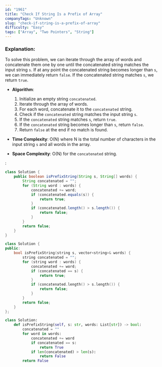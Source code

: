 ```yaml
---
id: "1961"
title: "Check If String Is a Prefix of Array"
companyTags: "Unknown"
slug: "check-if-string-is-a-prefix-of-array"
difficulty: "Easy"
tags: ["Array", "Two Pointers", "String"]
---
```


### Explanation:
To solve this problem, we can iterate through the array of words and concatenate them one by one until the concatenated string matches the input string `s`. If at any point the concatenated string becomes longer than `s`, we can immediately return `false`. If the concatenated string matches `s`, we return `true`.

- **Algorithm**:
  1. Initialize an empty string `concatenated`.
  2. Iterate through the array of words.
  3. For each word, concatenate it to the `concatenated` string.
  4. Check if the `concatenated` string matches the input string `s`.
  5. If the `concatenated` string matches `s`, return `true`.
  6. If the `concatenated` string becomes longer than `s`, return `false`.
  7. Return `false` at the end if no match is found.

- **Time Complexity**: O(N) where N is the total number of characters in the input string `s` and all words in the array.
- **Space Complexity**: O(N) for the `concatenated` string.

:

```java
class Solution {
    public boolean isPrefixString(String s, String[] words) {
        String concatenated = "";
        for (String word : words) {
            concatenated += word;
            if (concatenated.equals(s)) {
                return true;
            }
            if (concatenated.length() > s.length()) {
                return false;
            }
        }
        return false;
    }
}
```

```cpp
class Solution {
public:
    bool isPrefixString(string s, vector<string>& words) {
        string concatenated = "";
        for (string word : words) {
            concatenated += word;
            if (concatenated == s) {
                return true;
            }
            if (concatenated.length() > s.length()) {
                return false;
            }
        }
        return false;
    }
};
```

```python
class Solution:
    def isPrefixString(self, s: str, words: List[str]) -> bool:
        concatenated = ""
        for word in words:
            concatenated += word
            if concatenated == s:
                return True
            if len(concatenated) > len(s):
                return False
        return False
```